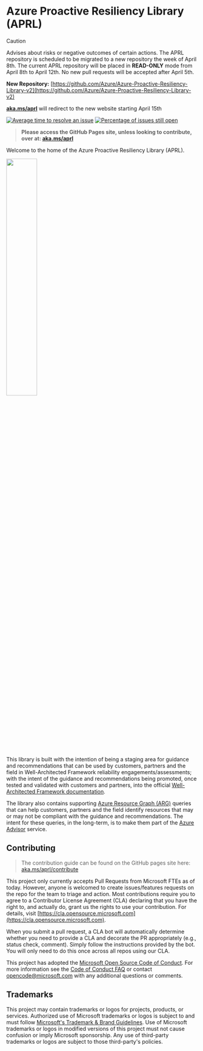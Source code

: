 # Azure Proactive Resiliency Library (APRL)

> [!CAUTION]
> Advises about risks or negative outcomes of certain actions.
> The APRL repository is scheduled to be migrated to a new repository the week of April 8th.
> The current APRL repository will be placed in **READ-ONLY** mode from April 8th to April 12th.
> No new pull requests will be accepted after April 5th.
> 
> **New Repository:** [https://github.com/Azure/Azure-Proactive-Resiliency-Library-v2](https://github.com/Azure/Azure-Proactive-Resiliency-Library-v2)
> 
> **[aka.ms/aprl](https://aka.ms/aprl)** will redirect to the new website starting April 15th

[![Average time to resolve an issue](http://isitmaintained.com/badge/resolution/Azure/Azure-Proactive-Resiliency-Library.svg)](http://isitmaintained.com/project/Azure/Azure-Proactive-Resiliency-Library "Average time to resolve an issue")
[![Percentage of issues still open](http://isitmaintained.com/badge/open/Azure/Azure-Proactive-Resiliency-Library.svg)](http://isitmaintained.com/project/Azure/Azure-Proactive-Resiliency-Library "Percentage of issues still open")

> **Please access the GitHub Pages site, unless looking to contribute, over at: [aka.ms/aprl](https://aka.ms/aprl)**

Welcome to the home of the Azure Proactive Resiliency Library (APRL).

<img src="docs/static/media/img/aprl-white.png" width=40%>

This library is built with the intention of being a staging area for guidance and recommendations that can be used by customers, partners and the field in Well-Architected Framework reliability engagements/assessments; with the intent of the guidance and recommendations being promoted, once tested and validated with customers and partners, into the official [Well-Architected Framework documentation](https://aka.ms/waf).

The library also contains supporting [Azure Resource Graph (ARG)](https://learn.microsoft.com/azure/governance/resource-graph/overview) queries that can help customers, partners and the field identify resources that may or may not be compliant with the guidance and recommendations. The intent for these queries, in the long-term, is to make them part of the [Azure Advisor](https://learn.microsoft.com/azure/advisor/advisor-overview) service.

## Contributing

> The contribution guide can be found on the GitHub pages site here: [aka.ms/aprl/contribute](https://aka.ms/aprl/contribute)

This project only currently accepts Pull Requests from Microsoft FTEs as of today. However, anyone is welcomed to create issues/features requests on the repo for the team to triage and action.  Most contributions require you to agree to a Contributor License Agreement (CLA) declaring that you have the right to, and actually do, grant us the rights to use your contribution. For details, visit [https://cla.opensource.microsoft.com](https://cla.opensource.microsoft.com).

When you submit a pull request, a CLA bot will automatically determine whether you need to provide a CLA and decorate the PR appropriately (e.g., status check, comment). Simply follow the instructions provided by the bot. You will only need to do this once across all repos using our CLA.

This project has adopted the [Microsoft Open Source Code of Conduct](https://opensource.microsoft.com/codeofconduct/). For more information see the [Code of Conduct FAQ](https://opensource.microsoft.com/codeofconduct/faq/) or contact [opencode@microsoft.com](mailto:opencode@microsoft.com) with any additional questions or comments.

## Trademarks

This project may contain trademarks or logos for projects, products, or services. Authorized use of Microsoft trademarks or logos is subject to and must follow [Microsoft's Trademark & Brand Guidelines](https://www.microsoft.com/legal/intellectualproperty/trademarks/usage/general). Use of Microsoft trademarks or logos in modified versions of this project must not cause confusion or imply Microsoft sponsorship. Any use of third-party trademarks or logos are subject to those third-party's policies.
